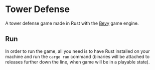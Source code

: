 # Tower Defense
A tower defense game made in Rust with the [Bevy](https://bevyengine.org) game engine.

## Run
In order to run the game, all you need is to have Rust installed on your machine and run the `cargo run` command (binaries will be attached to releases further down the line, when game will be in a playable state).
